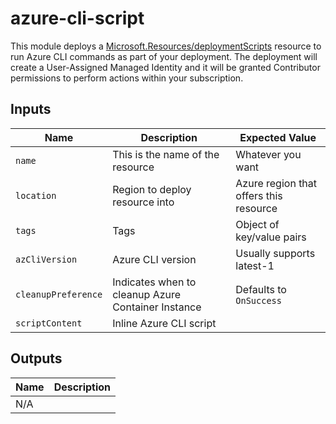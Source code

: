 # azure-cli-script

This module deploys a [Microsoft.Resources/deploymentScripts](https://learn.microsoft.com/azure/templates/microsoft.resources/deploymentscripts?pivots=deployment-language-bicep) resource to run Azure CLI commands as part of your deployment. The deployment will create a User-Assigned Managed Identity and it will be granted Contributor permissions to perform actions within your subscription.

## Inputs

| Name | Description | Expected Value |
|------|-------------|----------------|
| `name` | This is the name of the resource | Whatever you want |
| `location` | Region to deploy resource into | Azure region that offers this resource |
| `tags` | Tags | Object of key/value pairs |
| `azCliVersion` | Azure CLI version | Usually supports latest-1 |
| `cleanupPreference` | Indicates when to cleanup Azure Container Instance  | Defaults to `OnSuccess` |
| `scriptContent` | Inline Azure CLI script | |

## Outputs

| Name | Description |
|------|-------------|
| N/A  |             |
